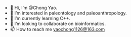 - 👋 Hi, I’m @Chong Yao.
- 👀 I’m interested in paleontology and paleoanthropology.
- 🌱 I’m currently learning C++.
- 💞️ I’m looking to collaborate on bioinformatics.
- 📫 How to reach me yaochong1126@163.com

<!---
Ienff/Ienff is a ✨ special ✨ repository because its `README.md` (this file) appears on your GitHub profile.
You can click the Preview link to take a look at your changes.
--->

